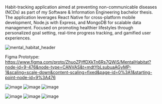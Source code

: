 Habit-tracking application aimed at preventing non-communicable diseases (NCDs) as part of my Software & Information Engineering bachelor thesis. The application leverages React Native for cross-platform mobile development, Node.js with Express, and MongoDB for scalable data management. Focused on promoting healthier lifestyles through personalized goal setting, real-time progress tracking, and gamified user experiences.


![mental_habitat_header](https://github.com/user-attachments/assets/71c382ee-d91e-46b6-ae64-103b3721549e)


Figma Prototype: https://www.figma.com/proto/ZhuoZPjffDXkTn6Rs7QWiS/MentalHabitat?node-id=9-476&node-type=CANVAS&t=mdtYbLsubuaAGyMP-1&scaling=scale-down&content-scaling=fixed&page-id=0%3A1&starting-point-node-id=9%3A476

![image](https://github.com/user-attachments/assets/a7b76d13-159a-4a71-9f37-47cb192baeab)
![image](https://github.com/user-attachments/assets/80cae45a-826a-46e8-b42f-c750da658cfd)
![image](https://github.com/user-attachments/assets/919daa7b-a8ba-4bc8-8d2b-df6fb510dd2d)

![image](https://github.com/user-attachments/assets/f4c417b7-a219-481d-ad47-226c7979b57e)
![image](https://github.com/user-attachments/assets/2be1925e-3aac-4608-b2b7-e7e87321eaf6)
![image](https://github.com/user-attachments/assets/4c19f835-bc10-4035-92ba-ad6630e41038)
